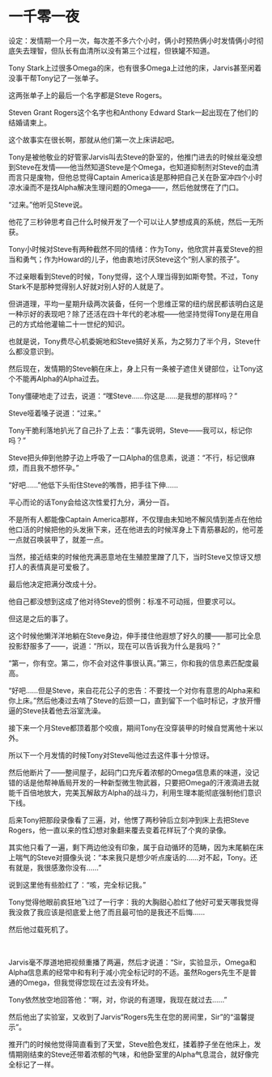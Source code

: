 # 一千零一夜

设定：发情期一个月一次，每次差不多六个小时，俩小时预热俩小时发情俩小时彻底失去理智，但队长有血清所以没有第三个过程，但铁罐不知道。

Tony Stark上过很多Omega的床，也有很多Omega上过他的床，Jarvis甚至闲着没事干帮Tony记了一张单子。

这两张单子上的最后一个名字都是Steve Rogers。

Steven Grant Rogers这个名字也和Anthony Edward Stark一起出现在了他们的结婚请柬上。

这个故事实在很长啊，那就从他们第一次上床讲起吧。

Tony是被他敬业的好管家Jarvis叫去Steve的卧室的，他推门进去的时候丝毫没想到Steve在发情——他当然知道Steve是个Omega，也知道抑制剂对Steve的血清而言只是废物，但他总觉得Captain America该是那种把自己关在卧室冲四个小时凉水澡而不是找Alpha解决生理问题的Omega——，然后他就愣在了门口。

“过来。”他听见Steve说。

他花了三秒钟思考自己什么时候开发了一个可以让人梦想成真的系统，然后一无所获。

Tony小时候对Steve有两种截然不同的情绪：作为Tony，他欣赏并喜爱Steve的担当和勇气；作为Howard的儿子，他由衷地讨厌Steve这个“别人家的孩子”。

不过亲眼看到Steve的时候，Tony觉得，这个人理当得到如斯夸赞。不过，Tony Stark不是那种觉得别人好就对别人好的人就是了。

但讲道理，平均一星期升级两次装备，任何一个思维正常的纽约居民都该明白这是一种示好的表现吧？除了还活在四十年代的老冰棍——他坚持觉得Tony是在用自己的方式给他灌输二十一世纪的知识。

也就是说，Tony费尽心机委婉地和Steve搞好关系，为之努力了半个月，Steve什么都没意识到。

然后现在，发情期的Steve躺在床上，身上只有一条被子遮住关键部位，让Tony这个不能再Alpha的Alpha过去。

Tony僵硬地走了过去，说道：“嘿Steve……你这是……是我想的那样吗？”

Steve哑着嗓子说道：“过来。”

Tony干脆利落地扒光了自己扑了上去：“事先说明，Steve——我可以，标记你吗？”

Steve把头伸到他脖子边上呼吸了一口Alpha的信息素，说道：“不行，标记很麻烦，而且我不想怀孕。”

“好吧……”他低下头衔住Steve的嘴唇，把手往下伸……

平心而论的话Tony会给这次性爱打九分，满分一百。

不是所有人都能像Captain America那样，不仅理由未知地不解风情到差点在他给他口活的时候把他的头发揪下来，还在他进去的时候浑身上下青筋暴起的，他可差一点就召唤装甲了，就差一点。

当然，接近结束的时候他充满恶意地在生殖腔里蹭了几下，当时Steve又惊讶又想打人的表情真是可爱极了。

最后他决定把满分改成十分。

他自己都没想到这成了他对待Steve的惯例：标准不可动摇，但要求可以。

但这是之后的事了。

这个时候他懒洋洋地躺在Steve身边，伸手搂住他遐想了好久的腰——那可比全息投影舒服多了——，说道：“所以，现在可以告诉我为什么是我吗？”

“第一，你有空。第二，你不会对这件事很认真。”第三，你和我的信息素匹配度最高。

“好吧……但是Steve，来自花花公子的忠告：不要找一个对你有意思的Alpha来和你上床。”然后他凑过去啃了Steve的后颈一口，直到留下一个临时标记，才放开懵逼的Steve扶着他去浴室洗澡。

接下来一个月Steve都顶着那个咬痕，期间Tony在没穿装甲的时候自觉离他十米以外。

所以下一个月发情的时候Tony对Steve叫他过去这件事十分惊讶。

然后他断片了——整间屋子，起码门口充斥着浓郁的Omega信息素的味道，没记错的话是他帮神盾局开发的一种新型微生物武器，只要把Omega的汗液滴进去就能千百倍地放大，完美瓦解敌方Alpha的战斗力，利用生理本能彻底强制他们意识下线。

后来Tony把那段录像看了三遍，对，他愣了两秒钟后立刻冲到床上去把Steve Rogers，他一直以来的性幻想对象翻来覆去变着花样玩了个爽的录像。

其实他只看了一遍，剩下两边他没有印象，属于自动循环的范畴，因为末尾躺在床上喘气的Steve对摄像头说：“本来我只是想少听点废话的……对不起，Tony。还有就是，我很感激你没有……”

说到这里他有些脸红了：“咳，完全标记我。”

Tony觉得他眼前疯狂地飞过了一行字：我的大胸甜心脸红了他好可爱天哪我觉得我没救了我应该是彻底爱上他了而且最可怕的是我还不后悔……

然后他过载死机了。

<br>

Jarvis毫不厚道地把视频重播了两遍，然后才说道：“Sir，实验显示，Omega和Alpha信息素的经常中和有利于减小完全标记时的不适。虽然Rogers先生不是普通的Omega，但我觉得您现在过去没有坏处。

Tony依然放空地回答他：“啊，对，你说的有道理，我现在就过去……”

然后他出了实验室，又收到了Jarvis“Rogers先生在您的房间里，Sir”的“温馨提示”。

推开门的时候他觉得简直看到了天堂，Steve脸色发红，揉着脖子坐在他床上，发情期刚结束的Steve还带着浓郁的气味，和他卧室里的Alpha气息混合，就好像完全标记了一样。

<br>

